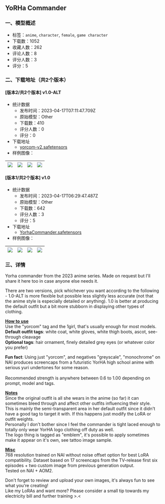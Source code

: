 ## YoRHa Commander
### 一、模型概述

- 标签：`anime`, `character`, `female`, `game character`
- 下载数：1052
- 收藏人数：262
- 评论人数：8
- 评分人数：3
- 评分：5

### 二、下载地址（共2个版本）

#### [版本2/共2个版本] v1.0-ALT

- 统计数据
  - 发布时间：2023-04-17T07:11:47.709Z
  - 原始模型：Other
  - 下载数：410
  - 评分人数：0
  - 评分：0
- 下载地址
  - [yorcom-v2.safetensors](https://civitai.com/api/download/models/47806)
- 样例图像：

| <img src="https://image.civitai.com/xG1nkqKTMzGDvpLrqFT7WA/2d3b0822-f284-4fcf-be7e-0e178281d000/width=450/514766.jpeg" /> | <img src="https://image.civitai.com/xG1nkqKTMzGDvpLrqFT7WA/8454104e-ea9f-4bd2-a9e3-682aaad8ed00/width=450/514760.jpeg" /> | <img src="https://image.civitai.com/xG1nkqKTMzGDvpLrqFT7WA/ae0cae4a-51f3-4a99-b80d-886a6e284200/width=450/514743.jpeg" /> | <img src="https://image.civitai.com/xG1nkqKTMzGDvpLrqFT7WA/f01c0c03-5b47-47e4-091b-c32eb3a88900/width=450/514753.jpeg" /> |
| ---- | ---- | ---- | ---- |

#### [版本1/共2个版本] v1.0

- 统计数据
  - 发布时间：2023-04-17T06:29:47.487Z
  - 原始模型：Other
  - 下载数：642
  - 评分人数：3
  - 评分：5
- 下载地址
  - [YorhaCommander.safetensors](https://civitai.com/api/download/models/19944)
- 样例图像：

| <img src="https://image.civitai.com/xG1nkqKTMzGDvpLrqFT7WA/a878d316-b473-4e47-4ccc-e430dd76cd00/width=450/210458.jpeg" /> | <img src="https://image.civitai.com/xG1nkqKTMzGDvpLrqFT7WA/e586e67b-afaf-4272-7d02-fcac43671100/width=450/210462.jpeg" /> | <img src="https://image.civitai.com/xG1nkqKTMzGDvpLrqFT7WA/37d6b3b2-a04e-4e5f-f73e-f71ee8147300/width=450/210513.jpeg" /> | <img src="https://image.civitai.com/xG1nkqKTMzGDvpLrqFT7WA/f685482b-a64e-4972-2fd3-2759e96b8f00/width=450/210459.jpeg" /> |
| ---- | ---- | ---- | ---- |


### 三、详情
<p>Yorha commander from the 2023 anime series. Made on request but I'll share it here too in case anyone else needs it.</p><p>There are two versions, pick whichever you want according to the following - 1.0-ALT is more flexible but possible less slightly less accurate (not that the anime style is especially detailed or anything). 1.0 is better at producing the default outfit but a bit more stubborn in displaying other types of clothing.</p><p><strong><u>How to use</u></strong><br />Use the "yorcom" tag and the 1girl, that's usually enough for most models.<br /><strong>Default outfit tags</strong>: white coat, white gloves, white thigh boots, ascot, see-through cleavage<br /><strong>Optional tags</strong>: hair ornament, finely detailed grey eyes (or whatever color you prefer)</p><p><strong>Fun fact</strong>: Using just "yorcom", and negatives "greyscale", "monochrome" on NAI produces screencaps from a futuristic YorHA high school anime with serious yuri undertones for some reason. <br /><br />Recommended strength is anywhere between 0.6 to 1.00 depending on prompt, model and tags.</p><p><strong><u>Notes</u></strong><br />Since the original outfit is all she wears in the anime (so far) it can sometimes bleed through and affect other outfits influencing their style. This is mainly the semi-transparent area in her default outfit since it didn't have a good tag to target it with. If this happens just modify the LoRA or outfit weights. <br />Personally I don't bother since I feel the commander is tight laced enough to totally only wear YorHA logo clothing off duty as well.<br />The logo thing is tagged as "emblem", it's possible to apply sometimes make it appear on it's own, see tattoo image sample.</p><p><strong><u>Misc</u></strong><br />768 resolution trained on NAI without noise offset option for best LoRA compatibility. Dataset based on 17 screencaps from the TV-release first six episodes + two custom image from previous generation output.<br />Tested on NAI + AOM2.</p><p>Don't forget to review and upload your own images, it's always fun to see what you're creating! <br />Like my LoRAs and want more? Please consider a small tip towards my electricity bill and further training &gt;.&lt;</p>